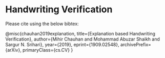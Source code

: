 # Handwriting Verification

Please cite using the below bibtex:

@misc{chauhan2019explanation,
    title={Explanation based Handwriting Verification},
    author={Mihir Chauhan and Mohammad Abuzar Shaikh and Sargur N. Srihari},
    year={2019},
    eprint={1909.02548},
    archivePrefix={arXiv},
    primaryClass={cs.CV}
}
